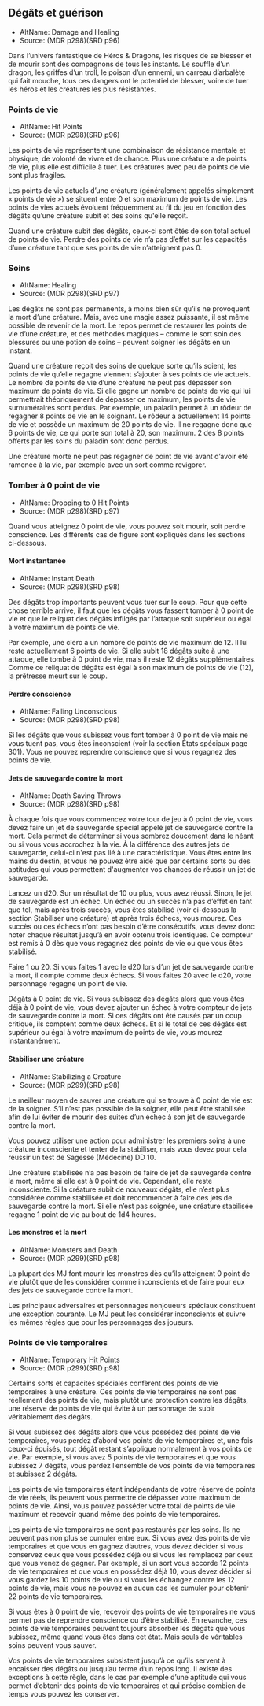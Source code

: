 
<Items>

## <Name>Dégâts et guérison </Name>

- AltName: <AltName>Damage and Healing</AltName>
- Source: <Source>(MDR p298)(SRD p96)</Source>

Dans l’univers fantastique de Héros & Dragons, les risques de se blesser et de mourir sont des compagnons de tous les instants. Le souffle d’un dragon, les griffes d’un troll, le poison d’un ennemi, un carreau d’arbalète qui fait mouche, tous ces dangers ont le potentiel de blesser, voire de tuer les héros et les créatures les plus résistantes.

<Generic>

### <Name>Points de vie</Name>

- AltName: <AltName>Hit Points</AltName>
- Source: <Source>(MDR p298)(SRD p96)</Source>

Les points de vie représentent une combinaison de résistance mentale et physique, de volonté de vivre et de chance. Plus une créature a de points de vie, plus elle est difficile à tuer. Les créatures avec peu de points de vie sont plus fragiles.

Les points de vie actuels d’une créature (généralement appelés simplement « points de vie ») se situent entre 0 et son maximum de points de vie. Les points de vies actuels évoluent fréquemment au fil du jeu en fonction des dégâts qu’une créature subit et des soins qu'elle reçoit.

Quand une créature subit des dégâts, ceux-ci sont ôtés de son total actuel de points de vie. Perdre des points de vie n’a pas d’effet sur les capacités d’une créature tant que ses points de vie n’atteignent pas 0.

</Generic>

<Generic>

### <Name>Soins</Name>

- AltName: <AltName>Healing</AltName>
- Source: <Source>(MDR p298)(SRD p97)</Source>

Les dégâts ne sont pas permanents, à moins bien sûr qu’ils ne provoquent la mort d’une créature. Mais, avec une magie assez puissante, il est même possible de revenir de la mort. Le repos permet de restaurer les points de vie d’une créature, et des méthodes magiques – comme le sort soin des blessures ou une potion de soins – peuvent soigner les dégâts en un instant.

Quand une créature reçoit des soins de quelque sorte qu’ils soient, les points de vie qu’elle regagne viennent s’ajouter à ses points de vie actuels. Le nombre de points de vie d’une créature ne peut pas dépasser son maximum de points de vie. Si elle gagne un nombre de points de vie qui lui permettrait théoriquement de dépasser ce maximum, les points de vie surnuméraires sont perdus. Par exemple, un paladin permet à un rôdeur de regagner 8 points de vie en le soignant. Le rôdeur a actuellement 14 points de vie et possède un maximum de 20 points de vie. Il ne regagne donc que 6 points de vie, ce qui porte son total à 20, son maximum. 2 des 8 points offerts par les soins du paladin sont donc perdus.

Une créature morte ne peut pas regagner de point de vie avant d’avoir été ramenée à la vie, par exemple avec un sort comme revigorer.

</Generic>

<Generic>

### <Name>Tomber à 0 point de vie</Name>

- AltName: <AltName>Dropping to 0 Hit Points</AltName>
- Source: <Source>(MDR p298)(SRD p97)</Source>

Quand vous atteignez 0 point de vie, vous pouvez soit mourir, soit perdre conscience. Les différents cas de figure sont expliqués dans les sections ci-dessous.

</Generic>

<Generic>

#### <Name>Mort instantanée</Name>

- AltName: <AltName>Instant Death</AltName>
- Source: <Source>(MDR p298)(SRD p98)</Source>

Des dégâts trop importants peuvent vous tuer sur le coup. Pour que cette chose terrible arrive, il faut que les dégâts vous fassent tomber à 0 point de vie et que le reliquat des dégâts infligés par l’attaque soit supérieur ou égal à votre maximum de points de vie.

Par exemple, une clerc a un nombre de points de vie maximum de 12. Il lui reste actuellement 6 points de vie. Si elle subit 18 dégâts suite à une attaque, elle tombe à 0 point de vie, mais il reste 12 dégâts supplémentaires. Comme ce reliquat de dégâts est égal à son maximum de points de vie (12), la prêtresse meurt sur le coup.

</Generic>

<Generic>

#### <Name>Perdre conscience</Name>

- AltName: <AltName>Falling Unconscious</AltName>
- Source: <Source>(MDR p298)(SRD p98)</Source>

Si les dégâts que vous subissez vous font tomber à 0 point de vie mais ne vous tuent pas, vous êtes inconscient (voir la section États spéciaux page 301). Vous ne pouvez reprendre conscience que si vous regagnez des points de vie.

</Generic>

<Generic>

#### <Name>Jets de sauvegarde contre la mort</Name>

- AltName: <AltName>Death Saving Throws</AltName>
- Source: <Source>(MDR p298)(SRD p98)</Source>

À chaque fois que vous commencez votre tour de jeu à 0 point de vie, vous devez faire un jet de sauvegarde spécial appelé jet de sauvegarde contre la mort. Cela permet de déterminer si vous sombrez doucement dans le néant ou si vous vous accrochez à la vie. À la différence des autres jets de sauvegarde, celui-ci n'est pas lié à une caractéristique. Vous êtes entre les mains du destin, et vous ne pouvez être aidé que par certains sorts ou des aptitudes qui vous permettent d'augmenter vos chances de réussir un jet de sauvegarde.

Lancez un d20. Sur un résultat de 10 ou plus, vous avez réussi. Sinon, le jet de sauvegarde est un échec. Un échec ou un succès n’a pas d’effet en tant que tel, mais après trois succès, vous êtes stabilisé (voir ci-dessous la section Stabiliser une créature) et après trois échecs, vous mourez. Ces succès ou ces échecs n’ont pas besoin d’être consécutifs, vous devez donc noter chaque résultat jusqu’à en avoir obtenu trois identiques. Ce compteur est remis à 0 dès que vous regagnez des points de vie ou que vous êtes stabilisé.

Faire 1 ou 20. Si vous faites 1 avec le d20 lors d’un jet de sauvegarde contre la mort, il compte comme deux échecs. Si vous faites 20 avec le d20, votre personnage regagne un point de vie.

Dégâts à 0 point de vie. Si vous subissez des dégâts alors que vous êtes déjà à 0 point de vie, vous devez ajouter un échec à votre compteur de jets de sauvegarde contre la mort. Si ces dégâts ont été causés par un coup critique, ils comptent comme deux échecs. Et si le total de ces dégâts est supérieur ou égal à votre maximum de points de vie, vous mourez instantanément.

</Generic>

<Generic>

#### <Name>Stabiliser une créature</Name>

- AltName: <AltName>Stabilizing a Creature</AltName>
- Source: <Source>(MDR p299)(SRD p98)</Source>

Le meilleur moyen de sauver une créature qui se trouve à 0 point de vie est de la soigner. S’il n’est pas possible de la soigner, elle peut être stabilisée afin de lui éviter de mourir des suites d’un échec à son jet de sauvegarde contre la mort.

Vous pouvez utiliser une action pour administrer les premiers soins à une créature inconsciente et tenter de la stabiliser, mais vous devez pour cela réussir un test de Sagesse (Médecine) DD 10.

Une créature stabilisée n’a pas besoin de faire de jet de sauvegarde contre la mort, même si elle est à 0 point de vie. Cependant, elle reste inconsciente. Si la créature subit de nouveaux dégâts, elle n’est plus considérée comme stabilisée et doit recommencer à faire des jets de sauvegarde contre la mort. Si elle n’est pas soignée, une créature stabilisée regagne 1 point de vie au bout de 1d4 heures.

</Generic>

<Generic>

#### <Name>Les monstres et la mort</Name>

- AltName: <AltName>Monsters and Death</AltName>
- Source: <Source>(MDR p299)(SRD p98)</Source>

La plupart des MJ font mourir les monstres dès qu’ils atteignent 0 point de vie plutôt que de les considérer comme inconscients et de faire pour eux des jets de sauvegarde contre la mort.

Les principaux adversaires et personnages nonjoueurs spéciaux constituent une exception courante. Le MJ peut les considérer inconscients et suivre les mêmes règles que pour les personnages des joueurs.

</Generic>

<Generic>

### <Name>Points de vie temporaires</Name>

- AltName: <AltName>Temporary Hit Points</AltName>
- Source: <Source>(MDR p299)(SRD p98)</Source>

Certains sorts et capacités spéciales confèrent des points de vie temporaires à une créature. Ces points de vie temporaires ne sont pas réellement des points de vie, mais plutôt une protection contre les dégâts, une réserve de points de vie qui évite à un personnage de subir véritablement des dégâts.

Si vous subissez des dégâts alors que vous possédez des points de vie temporaires, vous perdez d’abord vos points de vie temporaires et, une fois ceux-ci épuisés, tout dégât restant s’applique normalement à vos points de vie. Par exemple, si vous avez 5 points de vie temporaires et que vous subissez 7 dégâts, vous perdez l’ensemble de vos points de vie temporaires et subissez 2 dégâts.

Les points de vie temporaires étant indépendants de votre réserve de points de vie réels, ils peuvent vous permettre de dépasser votre maximum de points de vie. Ainsi, vous pouvez posséder votre total de points de vie maximum et recevoir quand même des points de vie temporaires.

Les points de vie temporaires ne sont pas restaurés par les soins. Ils ne peuvent pas non plus se cumuler entre eux. Si vous avez des points de vie temporaires et que vous en gagnez d’autres, vous devez décider si vous conservez ceux que vous possédez déjà ou si vous les remplacez par ceux que vous venez de gagner. Par exemple, si un sort vous accorde 12 points de vie temporaires et que vous en possédez déjà 10, vous devez décider si vous gardez les 10 points de vie ou si vous les échangez contre les 12 points de vie, mais vous ne pouvez en aucun cas les cumuler pour obtenir 22 points de vie temporaires.

Si vous êtes à 0 point de vie, recevoir des points de vie temporaires ne vous permet pas de reprendre conscience ou d’être stabilisé. En revanche, ces points de vie temporaires peuvent toujours absorber les dégâts que vous subissez, même quand vous êtes dans cet état. Mais seuls de véritables soins peuvent vous sauver.

Vos points de vie temporaires subsistent jusqu’à ce qu’ils servent à encaisser des dégâts ou jusqu’au terme d’un repos long. Il existe des exceptions à cette règle, dans le cas par exemple d’une aptitude qui vous permet d’obtenir des points de vie temporaires et qui précise combien de temps vous pouvez les conserver.

</Generic>

</Items>




